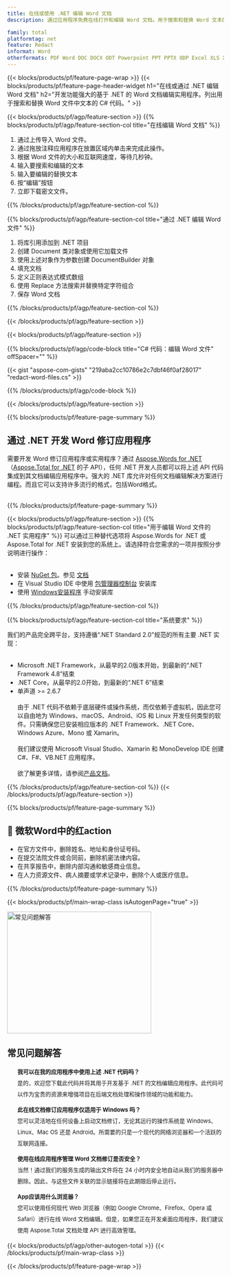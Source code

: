 ```yaml
---
title: 在线或使用 .NET 编辑 Word 文档
description: 通过应用程序免费在线打开和编辑 Word 文档。用于搜索和替换 Word 文本的 .NET API C# 代码。

family: total
platformtag: net
feature: Redact
informat: Word
otherformats: PDF Word DOC DOCX ODT Powerpoint PPT PPTX ODP Excel XLS XLSX ODS
---
```

{{< blocks/products/pf/feature-page-wrap >}}
{{< blocks/products/pf/feature-page-header-widget h1="在线或通过 .NET 编辑 Word 文档" h2="开发功能强大的基于 .NET 的 Word 文档编辑实用程序。列出用于搜索和替换 Word 文件中文本的 C# 代码。" >}}

{{< blocks/products/pf/agp/feature-section >}}
{{% blocks/products/pf/agp/feature-section-col title="在线编辑 Word 文档" %}}

1. 通过上传导入 Word 文件。
1. 通过拖放注释应用程序在放置区域内单击来完成此操作。
1. 根据 Word 文件的大小和互联网速度，等待几秒钟。
1. 输入要搜索和编辑的文本
1. 输入要编辑的替换文本
1. 按“编辑”按钮
1. 立即下载密文文件。

{{% /blocks/products/pf/agp/feature-section-col %}}

{{% blocks/products/pf/agp/feature-section-col title="通过 .NET 编辑 Word 文件" %}}

1. 将库引用添加到 .NET 项目
1. 创建 Document 类对象或使用它加载文件
1. 使用上述对象作为参数创建 DocumentBuilder 对象
1. 填充文档
1. 定义正则表达式模式数组
1. 使用 Replace 方法搜索并替换特定字符组合
1. 保存 Word 文档

{{% /blocks/products/pf/agp/feature-section-col %}}

{{< /blocks/products/pf/agp/feature-section >}}

{{< blocks/products/pf/agp/feature-section >}}

{{% blocks/products/pf/agp/code-block title="C# 代码：编辑 Word 文件" offSpacer="" %}}

{{< gist "aspose-com-gists" "219aba2cc10786e2c7dbf46f0af28017" "redact-word-files.cs" >}}

{{% /blocks/products/pf/agp/code-block %}}

{{< /blocks/products/pf/agp/feature-section >}}

{{% blocks/products/pf/feature-page-summary %}}

<h2>通过 .NET 开发 Word 修订应用程序</h2>

需要开发 Word 修订应用程序或实用程序？通过 [Aspose.Words for .NET](https://products.aspose.com/words/zh/net/)（[Aspose.Total for .NET](https://products.aspose.com/total/zh/net/) 的子 API），任何 .NET 开发人员都可以将上述 API 代码集成到其文档编辑应用程序中。强大的 .NET 库允许对任何文档编辑解决方案进行编程。而且它可以支持许多流行的格式，包括Word格式。<br /><br />

{{% /blocks/products/pf/feature-page-summary %}}

{{< blocks/products/pf/agp/feature-section >}}
{{% blocks/products/pf/agp/feature-section-col title="用于编辑 Word 文件的 .NET 实用程序" %}}
可以通过三种替代选项将 Aspose.Words for .NET 或 Aspose.Total for .NET 安装到您的系统上。请选择符合您需求的一项并按照分步说明进行操作：<br /><br />

- 安装 [NuGet 包](https://www.nuget.org/packages/Aspose.Words/)。参见 [文档](https://docs.aspose.com/words/net/installation/#install-or-update-aspose-words-for-net-using-nuget)
- 在 Visual Studio IDE 中使用 [包管理器控制台](https://docs.aspose.com/words/net/installation/#install-or-update-asposewords-using-package-manager-console) 安装库
- 使用 [Windows安装程序](https://docs.aspose.com/words/net/installation/#install-asposewords-for-net-using-installer) 手动安装库

{{% /blocks/products/pf/agp/feature-section-col %}}

{{% blocks/products/pf/agp/feature-section-col title="系统要求" %}}

我们的产品完全跨平台，支持遵循“.NET Standard 2.0”规范的所有主要 .NET 实现：<br /><br />

- Microsoft .NET Framework，从最早的2.0版本开始，到最新的“.NET Framework 4.8”结束
- .NET Core，从最早的2.0开始，到最新的“.NET 6”结束
- 单声道 >= 2.6.7
<br /><br />
由于 .NET 代码不依赖于底层硬件或操作系统，而仅依赖于虚拟机，因此您可以自由地为 Windows、macOS、Android、iOS 和 Linux 开发任何类型的软件。只需确保您已安装相应版本的 .NET Framework、.NET Core、Windows Azure、Mono 或 Xamarin。<br /><br />
我们建议使用 Microsoft Visual Studio、Xamarin 和 MonoDevelop IDE 创建 C#、F#、VB.NET 应用程序。
<br /><br />
欲了解更多详情，请参阅[产品文档](https://docs.aspose.com/words/net/system-requirements/)。

{{% /blocks/products/pf/agp/feature-section-col %}}
{{< /blocks/products/pf/agp/feature-section >}}

{{% blocks/products/pf/feature-page-summary %}}
## 📄 微软Word中的红action

- 在官方文件中，删除姓名、地址和身份证号码。
- 在提交法院文件或合同前，删除机密法律内容。
- 在共享报告中，删除内部沟通和敏感商业信息。
- 在人力资源文件、病人摘要或学术记录中，删除个人或医疗信息。
{{% /blocks/products/pf/feature-page-summary %}}
{{< blocks/products/pf/main-wrap-class isAutogenPage="true" >}}


<style>.howtolist li{margin-right: 0!important;line-height: 26px;position: relative;margin-bottom: 10px;font-size: 13px;list-style-type: none;}</style>
<div class="col-md-12 tl bg-gray-dark howtolist section">
  <a class="anchor" name="faqpage"></a>
  <div class="container tl dflex" itemscope="" itemtype="https://schema.org/FAQPage">
      <div class="col-md-4 howtosectiongfx">
          <img class="social-panel-hide-on-mobile" src="https://www.groupdocs.cloud/templates/brand/images/groupdocs/conversion/groupdocs_conversion-brand.png" alt="常见问题解答" width="335" height="283">
      </div>
      <div class="howtosection col-md-8">
          <div>
              <h2>常见问题解答</h2>
              <ul>
                  <li itemscope="" itemprop="mainEntity" itemtype="https://schema.org/Question">
                      <div>
                          <span itemprop="name"><b>我可以在我的应用程序中使用上述 .NET 代码吗？</b></span>
                      </div>
                      <div itemscope="" itemprop="acceptedAnswer" itemtype="https://schema.org/Answer">
                          <span itemprop="text">是的，欢迎您下载此代码并将其用于开发基于 .NET 的文档编辑应用程序。此代码可以作为宝贵的资源来增强项目在后端文档处理和操作领域的功能和能力。</span>
                      </div>
                  </li>
                  <li itemscope="" itemprop="mainEntity" itemtype="https://schema.org/Question">
                      <div>
                          <span itemprop="name"><b>此在线文档修订应用程序仅适用于 Windows 吗？</b></span>
                      </div>
                      <div itemscope="" itemprop="acceptedAnswer" itemtype="https://schema.org/Answer">
                          <span itemprop="text">您可以灵活地在任何设备上启动文档修订，无论其运行的操作系统是 Windows、Linux、Mac OS 还是 Android。所需要的只是一个现代的网络浏览器和一个活跃的互联网连接。</span>
                      </div>
                  </li>
                  <li itemscope="" itemprop="mainEntity" itemtype="https://schema.org/Question">
                      <div>
                          <span itemprop="name"><b>使用在线应用程序管理 Word 文档修订是否安全？</b></span>
                      </div>
                      <div itemscope="" itemprop="acceptedAnswer" itemtype="https://schema.org/Answer">
                          <span itemprop="text">当然！通过我们的服务生成的输出文件将在 24 小时内安全地自动从我们的服务器中删除。因此，与这些文件关联的显示链接将在此期限后停止运行。</span>
                      </div>
                  </li>                 
                  <li itemscope="" itemprop="mainEntity" itemtype="https://schema.org/Question">
                      <div>
                          <span itemprop="name"><b>App应该用什么浏览器？</b></span>
                      </div>
                      <div itemscope="" itemprop="acceptedAnswer" itemtype="https://schema.org/Answer">
                          <span itemprop="text">您可以使用任何现代 Web 浏览器（例如 Google Chrome、Firefox、Opera 或 Safari）进行在线 Word 文档编辑。但是，如果您正在开发桌面应用程序，我们建议使用 Aspose.Total 文档处理 API 进行高效管理。</span>
                      </div>
                  </li>
              </ul>
          </div>
      </div>
  </div>

{{< blocks/products/pf/agp/other-autogen-total >}}
{{< /blocks/products/pf/main-wrap-class >}}

{{< /blocks/products/pf/feature-page-wrap >}}